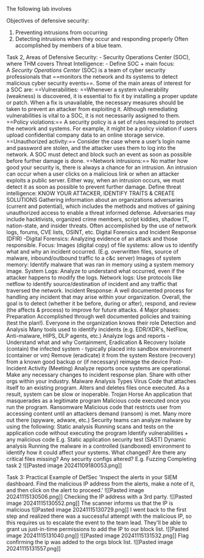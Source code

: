 The following lab involves 

Objectives of defensive security: 
1. Preventing intrusions from occurring
2. Detecting intrusions when they occur and responding properly
Often accomplished by members of a blue team. 

Task 2, Areas of Defensive Security:
	- Security Operations Center (SOC), where THM covers Threat Intelligence:
	- Define SOC + main focus:
		A _Security Operations Center_ (SOC) is a team of cyber security professionals that ==monitors the network and its systems to detect malicious cyber security events==. Some of the main areas of interest for a SOC are:
		==Vulnerabilities: ==Whenever a system vulnerability (weakness) is discovered, it is essential to fix it by installing a proper update or patch. When a fix is unavailable, the necessary measures should be taken to prevent an attacker from exploiting it. Although remediating vulnerabilities is vital to a SOC, it is not necessarily assigned to them. 
		==Policy violations:== A security policy is a set of rules required to protect the network and systems. For example, it might be a policy violation if users upload confidential company data to an online storage service. 
		==Unauthorized activity:== Consider the case where a user’s login name and password are stolen, and the attacker uses them to log into the network. A SOC must detect and block such an event as soon as possible before further damage is done.
		==Network intrusions:== No matter how good your security is, there is always a chance for an intrusion. An intrusion can occur when a user clicks on a malicious link or when an attacker exploits a public server. Either way, when an intrusion occurs, we must detect it as soon as possible to prevent further damage.
	Define threat intelligence: KNOW YOUR ATTACKER, IDENTIFY TRAITS & CREATE SOLUTIONS
		Gathering information about an organizations adversaries (current and potential), which includes the methods and motives of gaining unauthorized access to enable a threat informed defense. 
			Adversaries may include hacktivists, organized crime members, script kiddies, shadow IT, nation-state, and insider threats. 
		Often accomplished by the use of network logs, forums, CVE lists, OSINT, etc. 
	Digital Forensics and Incident Response (DFIR)
		-Digital Forensics: 
			Analyzing evidence of an attack and those responsible. 
			Focus: 
				Images (digital copy) of file systems: allow us to identify what and why an incident occurred. (E.g. overwritten files, source of malware, inbound/outbound traffic to a c&c server)
				Images of system memory: Identify malware that was ran in memory using a system memory image. 
				System Logs: Analyze to understand what occurred, even if the attacker happens to modify the logs. 
				Network logs: Use protocols like netflow to identify source/destination of incident and any traffic that traversed the network. 
	Incident Response: 
		A well documented process for handling any incident that may arise within your organization. Overall, the goal is to detect (whether it be before, during or after), respond, and review (the affects & process) to improve for future attacks. 
		4 Major phases: 
			Preparation 
				Accomplished through well documented policies and training (test the plan!). 
				Everyone in the organization knows their role 
			Detection and Analysis 
				Many tools used to identify incidents (e.g. EDR/XDR's, NetFlow, Anti-malware, HIPS, DLP agents, etc.)
				Analyze logs and reports - Understand what and why 
			Containment, Eradication & Recovery
				Isolate (contain) the infected system - typically placed into sandbox environment (container or vm)
				Remove (eradicate) it from the system 
				Restore (recovery) from a known good backup or (if necessary) reimage the device
			Post-Incident Activity (Meeting)
				Analyze reports once systems are operational. 
				Make any necessary changes to incident response plan. 
				Share with other orgs within your industry. 
	Malware Analysis
		Types 
			Virus
				Code that attaches itself to an existing program. 
				Alters and deletes files once executed.
				As a result, system can be slow or inoperable. 
			Trojan Horse 
				An application that masquerades as a legitimate program
				Malicious code executed once you run the program. 
			Ransomware 
				Malicious code that restricts user from accessing content until an attackers demand (ransom) is met. 
			Many more out there (spyware, adware, etc.)
	Security teams can analyze malware by using the following: 
			Static analysis 
				Running scans and tests on the application code without executing the program
				Identify vulnerabilities + any malicious code 
					E.g. Static application security test (SAST)
			Dynamic analysis 
				Running the malware in a controlled (sandboxed) environment to identify how it could affect your systems. 
				What changed? Are there any critical files missing? Any security configs altered?
					E.g. Fuzzing 
	Completing task 2
		![[Pasted image 20241109180053.png]]
				
Task 3: Practical Example of DefSec
	'Inspect the alerts in your SIEM dashboard. Find the malicious IP address from the alerts, make a note of it, and then click on the alert to proceed.'
	![[Pasted image 20241115130506.png]]
	Checking the IP address with a 3rd party. 
	![[Pasted image 20241115130552.png]]
	The scanner informs us that the IP is malicious 
	![[Pasted image 20241115130729.png]]
	I went back to the first step and realized there was a successful attempt with the malicious IP, so this requires us to escalate the event to the team lead. They'll be able to grant us just-in-time permissions to add the IP to our block list. 
	![[Pasted image 20241115131040.png]]
	![[Pasted image 20241115131532.png]]
	Flag confirming the ip was added to the orgs block list. 
	![[Pasted image 20241115131557.png]]